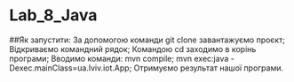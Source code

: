 # Lab_8_Java
##Як запустити:
За допомогою команди git clone <url to this project> завантажуємо проєкт;
Відкриваємо командний рядок;
Командою cd <path to downloaded project> заходимо в корінь програми;
Вводимо команди:
mvn compile;
mvn exec:java -Dexec.mainClass=ua.lviv.iot.App;
Отримуємо результат нашої програми.

